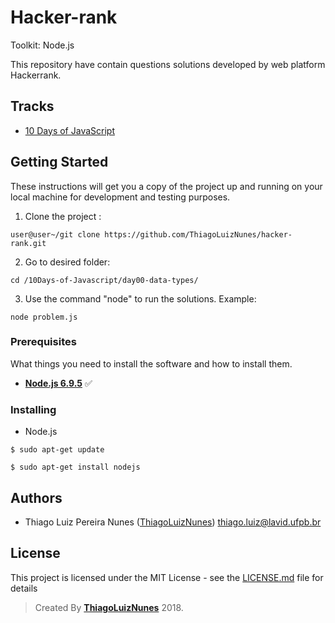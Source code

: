 # Hacker-rank

Toolkit: Node.js

This repository have contain questions solutions developed by web platform Hackerrank.

## Tracks

- [10 Days of JavaScript](https://github.com/ThiagoLuizNunes/hacker-rank/tree/master/10Days-of-Javascript)

## Getting Started

These instructions will get you a copy of the project up and running on your local machine for development and testing purposes. 

1. Clone the project : 
```
user@user~/git clone https://github.com/ThiagoLuizNunes/hacker-rank.git
```
2. Go to desired folder:
```
cd /10Days-of-Javascript/day00-data-types/
```
3. Use the command "node" to run the solutions. Example:
```
node problem.js
```

### Prerequisites

What things you need to install the software and how to install them. 

* **[Node.js 6.9.5](http://nodejs.org/en/)** :white_check_mark:

### Installing  

- Node.js 
```
$ sudo apt-get update
```
```
$ sudo apt-get install nodejs
```

## Authors

* Thiago Luiz Pereira Nunes ([ThiagoLuizNunes](https://github.com/ThiagoLuizNunes)) thiago.luiz@lavid.ufpb.br

## License

This project is licensed under the MIT License - see the [LICENSE.md](LICENSE.md) file for details

>Created By **[ThiagoLuizNunes](https://www.linkedin.com/in/thiago-luiz-507483112/)** 2018.
